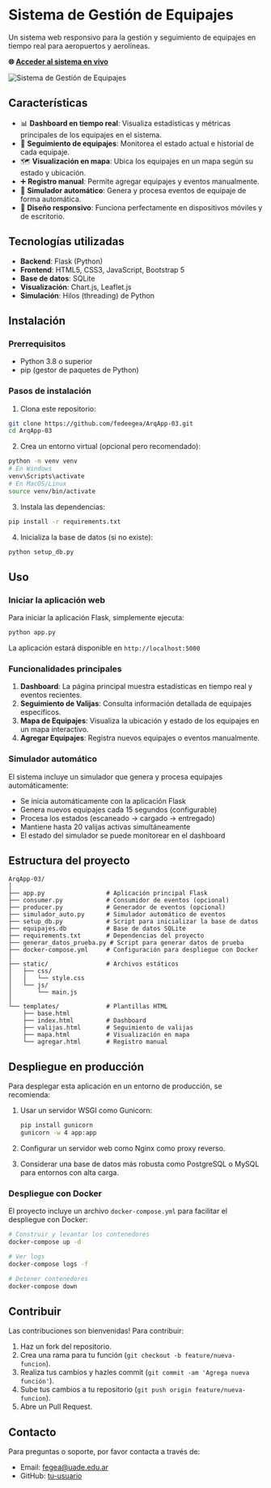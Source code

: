 # Sistema de Gestión de Equipajes

Un sistema web responsivo para la gestión y seguimiento de equipajes en tiempo real para aeropuertos y aerolíneas.

**🌐 [Acceder al sistema en vivo](https://fedeegea.pythonanywhere.com/)**

![Sistema de Gestión de Equipajes](https://via.placeholder.com/800x400?text=Sistema+de+Gesti%C3%B3n+de+Equipajes)

## Características

- 📊 **Dashboard en tiempo real**: Visualiza estadísticas y métricas principales de los equipajes en el sistema.
- 🧳 **Seguimiento de equipajes**: Monitorea el estado actual e historial de cada equipaje.
- 🗺️ **Visualización en mapa**: Ubica los equipajes en un mapa según su estado y ubicación.
- ➕ **Registro manual**: Permite agregar equipajes y eventos manualmente.
- 🤖 **Simulador automático**: Genera y procesa eventos de equipaje de forma automática.
- 📱 **Diseño responsivo**: Funciona perfectamente en dispositivos móviles y de escritorio.

## Tecnologías utilizadas

- **Backend**: Flask (Python)
- **Frontend**: HTML5, CSS3, JavaScript, Bootstrap 5
- **Base de datos**: SQLite
- **Visualización**: Chart.js, Leaflet.js
- **Simulación**: Hilos (threading) de Python

## Instalación

### Prerrequisitos

- Python 3.8 o superior
- pip (gestor de paquetes de Python)

### Pasos de instalación

1. Clona este repositorio:

```bash
git clone https://github.com/fedeegea/ArqApp-03.git
cd ArqApp-03
```

2. Crea un entorno virtual (opcional pero recomendado):

```bash
python -m venv venv
# En Windows
venv\Scripts\activate
# En MacOS/Linux
source venv/bin/activate
```

3. Instala las dependencias:

```bash
pip install -r requirements.txt
```

4. Inicializa la base de datos (si no existe):

```bash
python setup_db.py
```

## Uso

### Iniciar la aplicación web

Para iniciar la aplicación Flask, simplemente ejecuta:

```bash
python app.py
```

La aplicación estará disponible en `http://localhost:5000`

### Funcionalidades principales

1. **Dashboard**: La página principal muestra estadísticas en tiempo real y eventos recientes.
2. **Seguimiento de Valijas**: Consulta información detallada de equipajes específicos.
3. **Mapa de Equipajes**: Visualiza la ubicación y estado de los equipajes en un mapa interactivo.
4. **Agregar Equipajes**: Registra nuevos equipajes o eventos manualmente.

### Simulador automático

El sistema incluye un simulador que genera y procesa equipajes automáticamente:

- Se inicia automáticamente con la aplicación Flask
- Genera nuevos equipajes cada 15 segundos (configurable)
- Procesa los estados (escaneado → cargado → entregado)
- Mantiene hasta 20 valijas activas simultáneamente
- El estado del simulador se puede monitorear en el dashboard

## Estructura del proyecto

```
ArqApp-03/
│
├── app.py                 # Aplicación principal Flask
├── consumer.py            # Consumidor de eventos (opcional)
├── producer.py            # Generador de eventos (opcional)
├── simulador_auto.py      # Simulador automático de eventos
├── setup_db.py            # Script para inicializar la base de datos
├── equipajes.db           # Base de datos SQLite
├── requirements.txt       # Dependencias del proyecto
├── generar_datos_prueba.py # Script para generar datos de prueba
├── docker-compose.yml     # Configuración para despliegue con Docker
│
├── static/                # Archivos estáticos
│   ├── css/              
│   │   └── style.css
│   └── js/
│       └── main.js
│
└── templates/             # Plantillas HTML
    ├── base.html
    ├── index.html         # Dashboard
    ├── valijas.html       # Seguimiento de valijas
    ├── mapa.html          # Visualización en mapa
    └── agregar.html       # Registro manual
```

## Despliegue en producción

Para desplegar esta aplicación en un entorno de producción, se recomienda:

1. Usar un servidor WSGI como Gunicorn:
   ```bash
   pip install gunicorn
   gunicorn -w 4 app:app
   ```

2. Configurar un servidor web como Nginx como proxy reverso.

3. Considerar una base de datos más robusta como PostgreSQL o MySQL para entornos con alta carga.

### Despliegue con Docker

El proyecto incluye un archivo `docker-compose.yml` para facilitar el despliegue con Docker:

```bash
# Construir y levantar los contenedores
docker-compose up -d

# Ver logs
docker-compose logs -f

# Detener contenedores
docker-compose down
```

## Contribuir

Las contribuciones son bienvenidas! Para contribuir:

1. Haz un fork del repositorio.
2. Crea una rama para tu función (`git checkout -b feature/nueva-funcion`).
3. Realiza tus cambios y hazles commit (`git commit -am 'Agrega nueva función'`).
4. Sube tus cambios a tu repositorio (`git push origin feature/nueva-funcion`).
5. Abre un Pull Request.

## Contacto

Para preguntas o soporte, por favor contacta a través de:
- Email: fegea@uade.edu.ar
- GitHub: [tu-usuario](https://github.com/fedeegea)